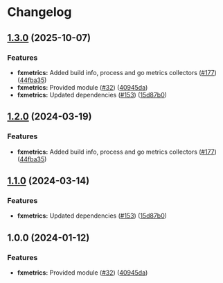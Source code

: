 # Changelog

## [1.3.0](https://github.com/bhardwajRahul/yokai/compare/fxmetrics-v1.2.0...fxmetrics/v1.3.0) (2025-10-07)


### Features

* **fxmetrics:** Added build info, process and go metrics collectors ([#177](https://github.com/bhardwajRahul/yokai/issues/177)) ([44fba35](https://github.com/bhardwajRahul/yokai/commit/44fba35499b1aa794d3b6253ad20db341e65fd4e))
* **fxmetrics:** Provided module ([#32](https://github.com/bhardwajRahul/yokai/issues/32)) ([40945da](https://github.com/bhardwajRahul/yokai/commit/40945dafdddea05e0381e2a28f1f6682b2dd8ebc))
* **fxmetrics:** Updated dependencies ([#153](https://github.com/bhardwajRahul/yokai/issues/153)) ([15d87b0](https://github.com/bhardwajRahul/yokai/commit/15d87b0f5553e8dfa6c49f36cfd4d9c8385f65cb))

## [1.2.0](https://github.com/ankorstore/yokai/compare/fxmetrics/v1.1.0...fxmetrics/v1.2.0) (2024-03-19)


### Features

* **fxmetrics:** Added build info, process and go metrics collectors ([#177](https://github.com/ankorstore/yokai/issues/177)) ([44fba35](https://github.com/ankorstore/yokai/commit/44fba35499b1aa794d3b6253ad20db341e65fd4e))

## [1.1.0](https://github.com/ankorstore/yokai/compare/fxmetrics/v1.0.0...fxmetrics/v1.1.0) (2024-03-14)


### Features

* **fxmetrics:** Updated dependencies ([#153](https://github.com/ankorstore/yokai/issues/153)) ([15d87b0](https://github.com/ankorstore/yokai/commit/15d87b0f5553e8dfa6c49f36cfd4d9c8385f65cb))

## 1.0.0 (2024-01-12)


### Features

* **fxmetrics:** Provided module ([#32](https://github.com/ankorstore/yokai/issues/32)) ([40945da](https://github.com/ankorstore/yokai/commit/40945dafdddea05e0381e2a28f1f6682b2dd8ebc))

